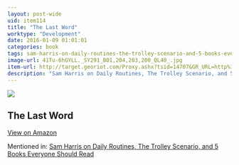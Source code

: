 ```yaml
---
layout: post-wide
uid: item114
title: "The Last Word"
worktype: "Development"
date: 2016-01-09 01:01:01
categories: book
tags: sam-harris-on-daily-routines-the-trolley-scenario-and-5-books-everyone-should-read
image-url: 41Tu-6hGYLL._SY291_BO1,204,203,200_QL40_.jpg
item-url: http://target.georiot.com/Proxy.ashx?tsid=14707&GR_URL=http%3A%2F%2Fwww.amazon.com%2FLast-Word-Thomas-Nagel%2Fdp%2F0195149831%2F
description: "Sam Harris on Daily Routines, The Trolley Scenario, and 5 Books Everyone Should Read"
---
```

<a href="http://target.georiot.com/Proxy.ashx?tsid=14707&GR_URL=http%3A%2F%2Fwww.amazon.com%2FLast-Word-Thomas-Nagel%2Fdp%2F0195149831%2F" target="blank"><img src="../../../../img/thumbs/41Tu-6hGYLL._SY291_BO1,204,203,200_QL40_.jpg" class="prod-img"></a>
<h2>The Last Word</h2>
<p><a class="btn btn-primary" href="http://target.georiot.com/Proxy.ashx?tsid=14707&GR_URL=http%3A%2F%2Fwww.amazon.com%2FLast-Word-Thomas-Nagel%2Fdp%2F0195149831%2F" target="blank">View on Amazon</a><p>
<p>Mentioned in: <a href="http://fourhourworkweek.com/2015/07/08/sam-harris-on-daily-routines-the-trolley-scenario-and-5-books-everyone-should-read/" target="blank">Sam Harris on Daily Routines, The Trolley Scenario, and 5 Books Everyone Should Read</a></p>
